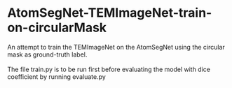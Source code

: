 # AtomSegNet-TEMImageNet-train-on-circularMask
An attempt to train the TEMImageNet on the AtomSegNet using the circular mask as ground-truth label.
<br><br>The file train.py is to be run first before evaluating the model with dice coefficient by running evaluate.py <br/><br/>
